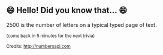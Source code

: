 ## :smile: Hello! Did you know that... :smile:
2500 is the number of letters on a typical typed page of text.

<sup>(come back in 5 minutes for the next trivia)</sup>


<sup>Credits: http://numbersapi.com</sup>
